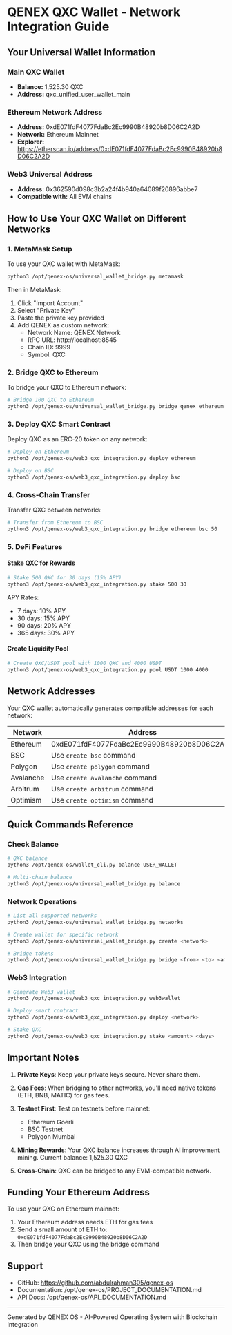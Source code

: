 # QENEX QXC Wallet - Network Integration Guide

## Your Universal Wallet Information

### Main QXC Wallet
- **Balance:** 1,525.30 QXC
- **Address:** qxc_unified_user_wallet_main

### Ethereum Network Address
- **Address:** 0xdE071fdF4077FdaBc2Ec9990B48920b8D06C2A2D
- **Network:** Ethereum Mainnet
- **Explorer:** https://etherscan.io/address/0xdE071fdF4077FdaBc2Ec9990B48920b8D06C2A2D

### Web3 Universal Address
- **Address:** 0x362590d098c3b2a24f4b940a64089f20896abbe7
- **Compatible with:** All EVM chains

## How to Use Your QXC Wallet on Different Networks

### 1. MetaMask Setup

To use your QXC wallet with MetaMask:

```bash
python3 /opt/qenex-os/universal_wallet_bridge.py metamask
```

Then in MetaMask:
1. Click "Import Account"
2. Select "Private Key"
3. Paste the private key provided
4. Add QENEX as custom network:
   - Network Name: QENEX Network
   - RPC URL: http://localhost:8545
   - Chain ID: 9999
   - Symbol: QXC

### 2. Bridge QXC to Ethereum

To bridge your QXC to Ethereum network:

```bash
# Bridge 100 QXC to Ethereum
python3 /opt/qenex-os/universal_wallet_bridge.py bridge qenex ethereum 100
```

### 3. Deploy QXC Smart Contract

Deploy QXC as an ERC-20 token on any network:

```bash
# Deploy on Ethereum
python3 /opt/qenex-os/web3_qxc_integration.py deploy ethereum

# Deploy on BSC
python3 /opt/qenex-os/web3_qxc_integration.py deploy bsc
```

### 4. Cross-Chain Transfer

Transfer QXC between networks:

```bash
# Transfer from Ethereum to BSC
python3 /opt/qenex-os/web3_qxc_integration.py bridge ethereum bsc 50
```

### 5. DeFi Features

#### Stake QXC for Rewards
```bash
# Stake 500 QXC for 30 days (15% APY)
python3 /opt/qenex-os/web3_qxc_integration.py stake 500 30
```

APY Rates:
- 7 days: 10% APY
- 30 days: 15% APY
- 90 days: 20% APY
- 365 days: 30% APY

#### Create Liquidity Pool
```bash
# Create QXC/USDT pool with 1000 QXC and 4000 USDT
python3 /opt/qenex-os/web3_qxc_integration.py pool USDT 1000 4000
```

## Network Addresses

Your QXC wallet automatically generates compatible addresses for each network:

| Network | Address | Status |
|---------|---------|--------|
| Ethereum | 0xdE071fdF4077FdaBc2Ec9990B48920b8D06C2A2D | Ready |
| BSC | Use `create bsc` command | Pending |
| Polygon | Use `create polygon` command | Pending |
| Avalanche | Use `create avalanche` command | Pending |
| Arbitrum | Use `create arbitrum` command | Pending |
| Optimism | Use `create optimism` command | Pending |

## Quick Commands Reference

### Check Balance
```bash
# QXC balance
python3 /opt/qenex-os/wallet_cli.py balance USER_WALLET

# Multi-chain balance
python3 /opt/qenex-os/universal_wallet_bridge.py balance
```

### Network Operations
```bash
# List all supported networks
python3 /opt/qenex-os/universal_wallet_bridge.py networks

# Create wallet for specific network
python3 /opt/qenex-os/universal_wallet_bridge.py create <network>

# Bridge tokens
python3 /opt/qenex-os/universal_wallet_bridge.py bridge <from> <to> <amount>
```

### Web3 Integration
```bash
# Generate Web3 wallet
python3 /opt/qenex-os/web3_qxc_integration.py web3wallet

# Deploy smart contract
python3 /opt/qenex-os/web3_qxc_integration.py deploy <network>

# Stake QXC
python3 /opt/qenex-os/web3_qxc_integration.py stake <amount> <days>
```

## Important Notes

1. **Private Keys**: Keep your private keys secure. Never share them.

2. **Gas Fees**: When bridging to other networks, you'll need native tokens (ETH, BNB, MATIC) for gas fees.

3. **Testnet First**: Test on testnets before mainnet:
   - Ethereum Goerli
   - BSC Testnet
   - Polygon Mumbai

4. **Mining Rewards**: Your QXC balance increases through AI improvement mining. Current balance: 1,525.30 QXC

5. **Cross-Chain**: QXC can be bridged to any EVM-compatible network.

## Funding Your Ethereum Address

To use your QXC on Ethereum mainnet:

1. Your Ethereum address needs ETH for gas fees
2. Send a small amount of ETH to: `0xdE071fdF4077FdaBc2Ec9990B48920b8D06C2A2D`
3. Then bridge your QXC using the bridge command

## Support

- GitHub: https://github.com/abdulrahman305/qenex-os
- Documentation: /opt/qenex-os/PROJECT_DOCUMENTATION.md
- API Docs: /opt/qenex-os/API_DOCUMENTATION.md

---

Generated by QENEX OS - AI-Powered Operating System with Blockchain Integration